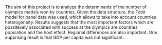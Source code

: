 The aim of this project is to analyze the determinants of the number of olympics medals won by countries. Given the data structure, the Tobit model for panel data was used, which allows to take into account countries heterogeneity. Results suggests that the most important factors which are possitevely associated with success at the olympics are countries population and the host effect. Regional differences are also important. One supprising result is that GDP per capita was not significant.   
